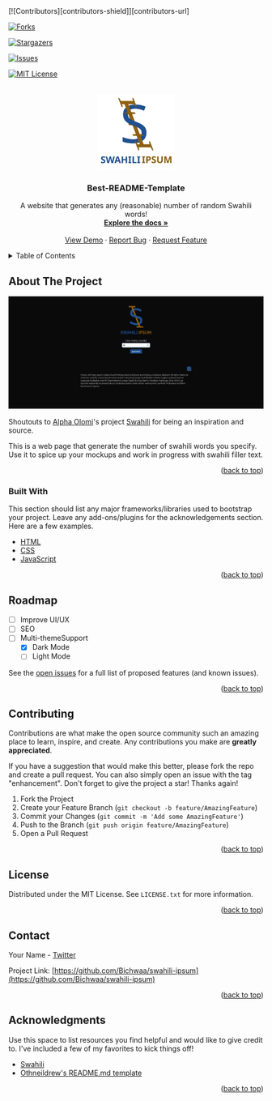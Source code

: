 <div id="top"></div>
<!-- PROJECT SHIELDS -->
<!--
*** I'm using markdown "reference style" links for readability.
*** Reference links are enclosed in brackets [ ] instead of parentheses ( ).
*** See the bottom of this document for the declaration of the reference variables
*** for contributors-url, forks-url, etc. This is an optional, concise syntax you may use.
*** https://www.markdownguide.org/basic-syntax/#reference-style-links
-->
[![Contributors][contributors-shield]][contributors-url]

[![Forks][forks-shield]][forks-url]

[![Stargazers][stars-shield]][stars-url]

[![Issues][issues-shield]][issues-url]

[![MIT License][license-shield]][license-url]



<!-- PROJECT LOGO -->
<br />
<div align="center">
  <a href="https://github.com/Bichwaa/swahili-ipsum">
    <img src="images/logo.svg" alt="Logo" width="150" height="150">
  </a>

  <h3 align="center">Best-README-Template</h3>

  <p align="center">
    A website that generates any (reasonable) number of random Swahili words!
    <br />
    <a href="https://github.com/Bichwaa/swahili-ipsum"><strong>Explore the docs »</strong></a>
    <br />
    <br />
    <a href="https://github.com/Bichwaa/swahili-ipsum">View Demo</a>
    ·
    <a href="https://github.com/Bichwaa/swahili-ipsum/issues">Report Bug</a>
    ·
    <a href="https://github.com/Bichwaa/swahili-ipsum/issues">Request Feature</a>
  </p>
</div>



<!-- TABLE OF CONTENTS -->
<details>
  <summary>Table of Contents</summary>
  <ol>
    <li>
      <a href="#about-the-project">About The Project</a>
      <ul>
        <li><a href="#built-with">Built With</a></li>
      </ul>
    </li>
    <li><a href="#roadmap">Roadmap</a></li>
    <li><a href="#contributing">Contributing</a></li>
    <li><a href="#license">License</a></li>
    <li><a href="#contact">Contact</a></li>
    <li><a href="#acknowledgments">Acknowledgments</a></li>
  </ol>
</details>



<!-- ABOUT THE PROJECT -->
## About The Project

[![Product Name Screen Shot][product-screenshot]](https://example.com)

Shoutouts to [Alpha Olomi](https://github.com/alphaolomi)'s project [Swahili](https://github.com/alphaolomi/swahili) for being an inspiration and source.

This is a web page that generate the number of swahili words you specify. Use it to spice up your mockups and work in progress with swahili filler text.

<p align="right">(<a href="#top">back to top</a>)</p>



### Built With

This section should list any major frameworks/libraries used to bootstrap your project. Leave any add-ons/plugins for the acknowledgements section. Here are a few examples.

* [HTML](https://developer.mozilla.org/en-US/docs/Web/HTML)
* [CSS](https://www.w3schools.com/css/)
* [JavaScript](https://developer.mozilla.org/en-US/docs/Web/JavaScript)

<p align="right">(<a href="#top">back to top</a>)</p>


<!-- ROADMAP -->
## Roadmap
- [ ] Improve UI/UX
- [ ] SEO
- [ ] Multi-themeSupport
    - [x] Dark Mode
    - [ ] Light Mode

See the [open issues](https://github.com/Bichwaa/swahili-ipsum/issues) for a full list of proposed features (and known issues).

<p align="right">(<a href="#top">back to top</a>)</p>



<!-- CONTRIBUTING -->
## Contributing

Contributions are what make the open source community such an amazing place to learn, inspire, and create. Any contributions you make are **greatly appreciated**.

If you have a suggestion that would make this better, please fork the repo and create a pull request. You can also simply open an issue with the tag "enhancement".
Don't forget to give the project a star! Thanks again!

1. Fork the Project
2. Create your Feature Branch (`git checkout -b feature/AmazingFeature`)
3. Commit your Changes (`git commit -m 'Add some AmazingFeature'`)
4. Push to the Branch (`git push origin feature/AmazingFeature`)
5. Open a Pull Request

<p align="right">(<a href="#top">back to top</a>)</p>



<!-- LICENSE -->
## License

Distributed under the MIT License. See `LICENSE.txt` for more information.

<p align="right">(<a href="#top">back to top</a>)</p>



<!-- CONTACT -->
## Contact

Your Name - [Twitter](https://twitter.com/bichwaa) 

Project Link: [https://github.com/Bichwaa/swahili-ipsum](https://github.com/Bichwaa/swahili-ipsum)

<p align="right">(<a href="#top">back to top</a>)</p>



<!-- ACKNOWLEDGMENTS -->
## Acknowledgments

Use this space to list resources you find helpful and would like to give credit to. I've included a few of my favorites to kick things off!

* [Swahili](https://github.com/alphaolomi/swahili)
* [Othneildrew's README.md template](https://github.com/Bichwaa/swahili-ipsum)

<p align="right">(<a href="#top">back to top</a>)</p>



<!-- MARKDOWN LINKS & IMAGES -->
<!-- https://www.markdownguide.org/basic-syntax/#reference-style-links -->
[contributors-shield]: https://img.shields.io/github/contributors/bichwaa/swahili-ipsum.svg?style=for-the-badge
[contributors-url]: https://github.com/Bichwaa/swahili-ipsum/graphs/contributors
[forks-shield]: https://img.shields.io/github/forks/Bichwaa/swahili-ipsum.svg?style=for-the-badge
[forks-url]: https://github.com/Bichwaa/swahili-ipsum/network/members
[stars-shield]: https://img.shields.io/github/stars/Bichwaa/swahili-ipsum.svg?style=for-the-badge
[stars-url]: https://github.com/Bichwaa/swahili-ipsum/stargazers
[issues-shield]: https://img.shields.io/github/issues/Bichwaa/swahili-ipsum.svg?style=for-the-badge
[issues-url]: https://github.com/Bichwaa/swahili-ipsum/issues
[license-shield]: https://img.shields.io/github/license/Bichwaa/swahili-ipsum.svg?style=for-the-badge
[license-url]: https://github.com/Bichwaa/swahili-ipsum/blob/master/LICENSE.txt
[product-screenshot]: images/screenshot.png
